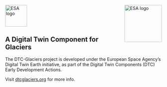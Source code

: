 <img src="https://dtcglaciers.org/_images/esa-logo-png.png" alt="ESA logo" height="70"> <img src="https://dtcglaciers.org/_images/dtcg_dalle_small.jpg" alt="ESA logo"  height="120" align="right"> 

## A Digital Twin Component for Glaciers

The DTC-Glaciers project is developed under the European Space Agency’s Digital Twin Earth initiative, as part of the Digital Twin Components (DTC) Early Development Actions.

Visit [dtcglaciers.org](https://dtcglaciers.org) for more info.


<!--

**Here are some ideas to get you started:**

🙋‍♀️ A short introduction - what is your organization all about?
🌈 Contribution guidelines - how can the community get involved?
👩‍💻 Useful resources - where can the community find your docs? Is there anything else the community should know?
🍿 Fun facts - what does your team eat for breakfast?
🧙 Remember, you can do mighty things with the power of [Markdown](https://docs.github.com/github/writing-on-github/getting-started-with-writing-and-formatting-on-github/basic-writing-and-formatting-syntax)
-->
